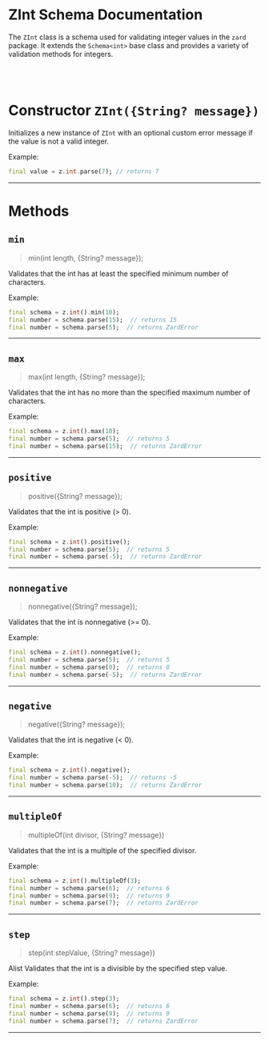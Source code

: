 # ZInt Schema Documentation

The `ZInt` class is a schema used for validating integer values in the `zard` package. It extends the `Schema<int>` base class and provides a variety of validation methods for integers.

<br>
<br>

# Constructor `ZInt({String? message})`

Initializes a new instance of `ZInt` with an optional custom error message if the value is not a valid integer.

Example:

```dart
final value = z.int.parse(7); // returns 7
```

---

# Methods

## `min`

> min(int length, {String? message});

Validates that the int has at least the specified minimum number of characters.

Example:

```dart
final schema = z.int().min(10);
final number = schema.parse(15);  // returns 15
final number = schema.parse(5);  // returns ZardError
```

---

## `max`

> max(int length, {String? message});

Validates that the int has no more than the specified maximum number of characters.

Example:

```dart
final schema = z.int().max(10);
final number = schema.parse(5);  // returns 5
final number = schema.parse(15);  // returns ZardError
```

---

## `positive`

> positive({String? message});

Validates that the int is positive (> 0).

Example:

```dart
final schema = z.int().positive();
final number = schema.parse(5);  // returns 5
final number = schema.parse(-5);  // returns ZardError
```

---

## `nonnegative`

> nonnegative({String? message});

Validates that the int is nonnegative (>= 0).

Example:

```dart
final schema = z.int().nonnegative();
final number = schema.parse(5);  // returns 5
final number = schema.parse(0);  // returns 0
final number = schema.parse(-5);  // returns ZardError
```

---

## `negative`

> negative({String? message});

Validates that the int is negative (< 0).

Example:

```dart
final schema = z.int().negative();
final number = schema.parse(-5);  // returns -5
final number = schema.parse(10);  // returns ZardError
```

---

## `multipleOf`

> multipleOf(int divisor, {String? message})

Validates that the int is a multiple of the specified divisor.

Example:

```dart
final schema = z.int().multipleOf(3);
final number = schema.parse(6);  // returns 6
final number = schema.parse(9);  // returns 9
final number = schema.parse(7);  // returns ZardError
```

---

## `step`

> step(int stepValue, {String? message})

Alist Validates that the int is a divisible by the specified step value.

Example:

```dart
final schema = z.int().step(3);
final number = schema.parse(6);  // returns 6
final number = schema.parse(9);  // returns 9
final number = schema.parse(7);  // returns ZardError
```

---

